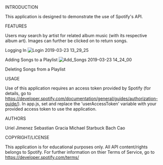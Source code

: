 INTRODUCTION

This application is designed to demonstrate the use of Spotify's API.


FEATURES

Users may search by artist for related album music (with its respective album art). Images can further be clicked on to return songs.


Logging In
![Login 2019-03-23 13_29_25](https://user-images.githubusercontent.com/47377631/54870262-41610a80-4d72-11e9-8932-5f3b679ecded.gif)


Adding Songs to a Playlist
![Add_Songs 2019-03-23 14_24_00](https://user-images.githubusercontent.com/47377631/54870650-820f5280-4d77-11e9-8f25-6f5842731edc.gif)


Deleting Songs from a Playlist

USAGE

Use of this application requires an access token provided by Spotify (for details, go to https://developer.spotify.com/documentation/general/guides/authorization-guide/). In app.js, set and replace the 'userAccessToken' variable with your provided access token to use the application.


AUTHORS

Uriel Jimenez 
Sebastian Gracia 
Michael Starbuck 
Bach Cao


COPYRIGHT/LICENSE

This application is for educational purposes only. All API content/rights belongs to Spotify. For further information on thier Terms of Service, go to https://developer.spotify.com/terms/
